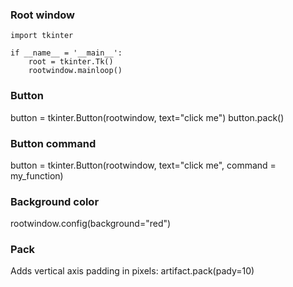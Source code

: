 ### Root window
```
import tkinter

if __name__ = '__main__':
	root = tkinter.Tk()
	rootwindow.mainloop()
```
	
### Button
button = tkinter.Button(rootwindow, text="click me")
button.pack()

### Button command
button = tkinter.Button(rootwindow, text="click me", command = my_function)

### Background color
rootwindow.config(background="red")

### Pack
Adds vertical axis padding in pixels:
artifact.pack(pady=10)
